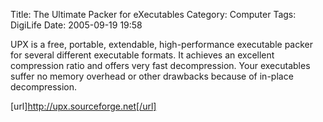 Title: The Ultimate Packer for eXecutables
Category: Computer
Tags: DigiLife
Date: 2005-09-19 19:58



UPX is a free, portable, extendable, high-performance executable packer for several different executable formats. It achieves an excellent compression ratio and offers very fast decompression. Your executables suffer no memory overhead or other drawbacks because of in-place decompression.

[url]http://upx.sourceforge.net[/url]